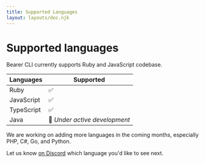 ```yaml
---
title: Supported Languages
layout: layouts/doc.njk
---
```


# Supported languages

Bearer CLI currently supports Ruby and JavaScript codebase.

| Languages  | Supported                    |
| ---------- | ---------------------------- |
| Ruby       | ✅                            |
| JavaScript | ✅                            |
| TypeScript | ✅                            |
| Java       | 🚧 *Under active development* |

We are working on adding more languages in the coming months, especially PHP, C#, Go, and Python.

Let us know [on Discord](https://discord.com/invite/eaHZBJUXRF) which language you'd like to see next.   
